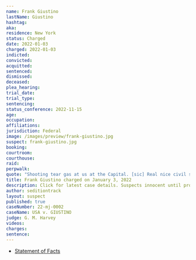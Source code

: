 ```yaml
---
name: Frank Giustino
lastName: Giustino
hashtag:
aka:
residence: New York
status: Charged
date: 2022-01-03
charged: 2022-01-03
indicted:
convicted:
acquitted:
sentenced:
dismissed:
deceased:
plea_hearing:
trial_date:
trial_type:
sentencing:
status_conference: 2022-11-15
age:
occupation:
affiliations:
jurisdiction: Federal
image: /images/preview/frank-giustino.jpg
suspect: frank-giustino.jpg
booking:
courtroom:
courthouse:
raid:
perpwalk:
quote: "Shooting tear gas at us at the Capital. [sic] Real nice civil servants."
title: Frank Giustino charged on January 3, 2022
description: Click for latest case details. Suspects innocent until proven guilty.
author: seditiontrack
layout: suspect
published: true
caseNumber: 22-mj-0002
caseName: USA v. GIUSTINO
judge: G. M. Harvey
videos:
charges:
sentence:
---
```

- [Statement of Facts](https://www.justice.gov/usao-dc/case-multi-defendant/file/1481246/download)
